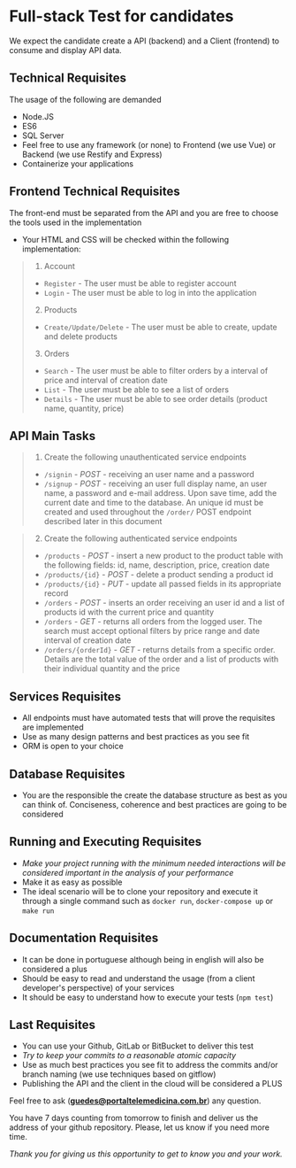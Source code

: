 # Full-stack Test for candidates

We expect the candidate create a API (backend) and a Client (frontend) to consume and display API data.

## Technical Requisites

The usage of the following are demanded
- Node.JS
- ES6
- SQL Server
- Feel free to use any framework (or none) to Frontend (we use Vue) or Backend (we use Restify and Express)
- Containerize your applications

## Frontend Technical Requisites
The front-end must be separated from the API and you are free to choose the tools used in the implementation

- Your HTML and CSS will be checked within the following implementation:

> 1. Account
>  * `Register` - The user must be able to register account
>  * `Login` - The user must be able to log in into the application
> 2. Products
>  * `Create/Update/Delete` - The user must be able to create, update and delete products
> 3. Orders
>  * `Search` - The user must be able to filter orders by a interval of price and interval of creation date
>  * `List` - The user must be able to see a list of orders
>  * `Details` - The user must be able to see order details (product name, quantity, price)

## API Main Tasks

> 1. Create the following unauthenticated service endpoints
>  * `/signin` - *POST* - receiving an user name and a password
>  * `/signup` - *POST* - receiving an user full display name, an user name, a password and e-mail address. Upon save time, add the current date and time to the database. An unique id must be created and used throughout the `/order/` POST endpoint described later in this document

> 2. Create the following authenticated service endpoints
>  * `/products` - *POST* - insert a new product to the product table with the following fields: id, name, description, price, creation date
>  * `/products/{id}` - *POST* - delete a product sending a product id
>  * `/products/{id}` - *PUT* - update all passed fields in its appropriate record
>  * `/orders` - *POST* - inserts an order receiving an user id and a list of products id with the current price and quantity
>  * `/orders` - *GET* - returns all orders from the logged user. The search must accept optional filters by price range and date interval of creation date
>  * `/orders/{orderId}` - *GET* - returns details from a specific order. Details are the total value of the order and a list of products with their individual quantity and the price

## Services Requisites
- All endpoints must have automated tests that will prove the requisites are implemented
- Use as many design patterns and best practices as you see fit
- ORM is open to your choice

## Database Requisites
- You are the responsible the create the database structure as best as you can think of. Conciseness, coherence and best practices are going to be considered

## Running and Executing Requisites
- *Make your project running with the minimum needed interactions will be considered important in the analysis of your performance*
- Make it as easy as possible
- The ideal scenario will be to clone your repository and execute it through a single command such as `docker run`, `docker-compose up` or `make run`

## Documentation Requisites
- It can be done in portuguese although being in english will also be considered a plus
- Should be easy to read and understand the usage (from a client developer's perspective) of your services
- It should be easy to understand how to execute your tests (`npm test`)

## Last Requisites
- You can use your Github, GitLab or BitBucket to deliver this test
- *Try to keep your commits to a reasonable atomic capacity*
- Use as much best practices you see fit to address the commits and/or branch naming (we use techniques based on gitflow)
- Publishing the API and the client in the cloud will be considered a PLUS

Feel free to ask (**guedes@portaltelemedicina.com.br**) any question.

You have 7 days counting from tomorrow to finish and deliver us the address of your github repository. Please, let us know if you need more time.

*Thank you for giving us this opportunity to get to know you and your work.*
